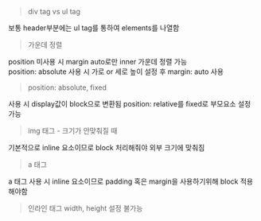 >div tag vs ul tag 

보통 header부분에는 ul tag를 통하여 elements를 나열함

>가운데 정렬

position 미사용 시 margin auto로만 inner 가운데 정렬 가능  
position: absolute 사용 시 가로 or 세로 높이 설정 후 margin: auto 사용

>position: absolute, fixed

사용 시 display값이 block으로 변환됨
position: relative를 fixed로 부모요소 설정 가능

>img 태그 - 크기가 안맞춰질 때

기본적으로 inline 요소이므로 block 처리해줘야 외부 크기에 맞춰짐

>a 태그

a 태그 사용 시 inline 요소이므로 padding 혹은 margin을 사용하기위해
block 적용해야함

>인라인 태그
width, height 설정 불가능
